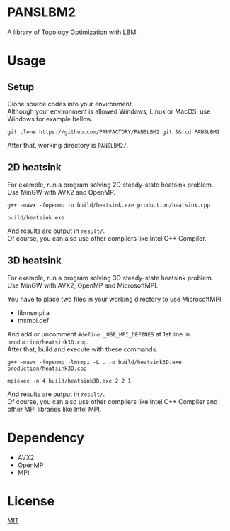 # PANSLBM2

A library of Topology Optimization with LBM.

# Usage

## Setup

Clone source codes into your environment.  
Although your environment is allowed Windows, Linux or MacOS, use Windows for example bellow.

```
git clone https://github.com/PANFACTORY/PANSLBM2.git && cd PANSLBM2
```

After that, working directory is ```PANSLBM2/```.  

## 2D heatsink

For example, run a program solving 2D steady-state heatsink problem.  
Use MinGW with AVX2 and OpenMP.  

```
g++ -mavx -fopenmp -o build/heatsink.exe production/heatsink.cpp
```
```
build/heatsink.exe
```
And results are output in ```result/```.  
Of course, you can also use other compilers like Intel C++ Compiler.

## 3D heatsink

For example, run a program solving 3D steady-state heatsink problem.  
Use MinGW with AVX2, OpenMP and MicrosoftMPI.   

You have to place two files in your working directory to use MicrosoftMPI.  
- libmsmpi.a
- msmpi.def

And add or uncomment ```#define _USE_MPI_DEFINES``` at 1st line in ```production/heatsink3D.cpp```.  
After that, build and execute with these commands.
```
g++ -mavx -fopenmp -lmsmpi -L . -o build/heatsink3D.exe production/heatsink3D.cpp
```
```
mpiexec -n 4 build/heatsink3D.exe 2 2 1
```
And results are output in ```result/```.  
Of course, you can also use other compilers like Intel C++ Compiler and other MPI libraries like Intel MPI. 

# Dependency

- AVX2
- OpenMP
- MPI

# License

[MIT](./LICENSE)